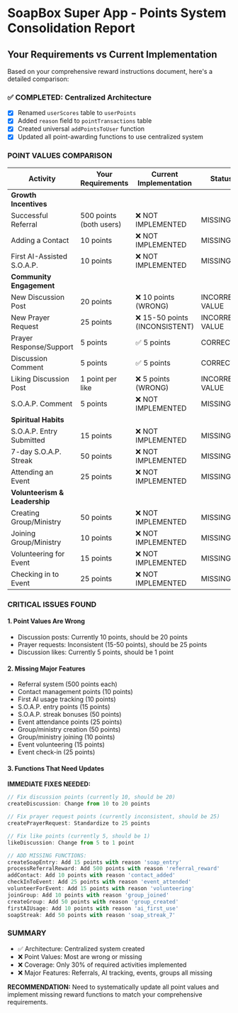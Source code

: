 # SoapBox Super App - Points System Consolidation Report

## Your Requirements vs Current Implementation

Based on your comprehensive reward instructions document, here's a detailed comparison:

### ✅ COMPLETED: Centralized Architecture
- [x] Renamed `userScores` table to `userPoints` 
- [x] Added `reason` field to `pointTransactions` table
- [x] Created universal `addPointsToUser` function
- [x] Updated all point-awarding functions to use centralized system

### POINT VALUES COMPARISON

| Activity | Your Requirements | Current Implementation | Status |
|----------|------------------|----------------------|--------|
| **Growth Incentives** |
| Successful Referral | 500 points (both users) | ❌ NOT IMPLEMENTED | MISSING |
| Adding a Contact | 10 points | ❌ NOT IMPLEMENTED | MISSING |
| First AI-Assisted S.O.A.P. | 10 points | ❌ NOT IMPLEMENTED | MISSING |
| **Community Engagement** |
| New Discussion Post | 20 points | ❌ 10 points (WRONG) | INCORRECT VALUE |
| New Prayer Request | 25 points | ❌ 15-50 points (INCONSISTENT) | INCORRECT VALUE |
| Prayer Response/Support | 5 points | ✅ 5 points | CORRECT |
| Discussion Comment | 5 points | ✅ 5 points | CORRECT |
| Liking Discussion Post | 1 point per like | ❌ 5 points (WRONG) | INCORRECT VALUE |
| S.O.A.P. Comment | 5 points | ❌ NOT IMPLEMENTED | MISSING |
| **Spiritual Habits** |
| S.O.A.P. Entry Submitted | 15 points | ❌ NOT IMPLEMENTED | MISSING |
| 7-day S.O.A.P. Streak | 50 points | ❌ NOT IMPLEMENTED | MISSING |
| Attending an Event | 25 points | ❌ NOT IMPLEMENTED | MISSING |
| **Volunteerism & Leadership** |
| Creating Group/Ministry | 50 points | ❌ NOT IMPLEMENTED | MISSING |
| Joining Group/Ministry | 10 points | ❌ NOT IMPLEMENTED | MISSING |
| Volunteering for Event | 15 points | ❌ NOT IMPLEMENTED | MISSING |
| Checking in to Event | 25 points | ❌ NOT IMPLEMENTED | MISSING |

### CRITICAL ISSUES FOUND

#### 1. Point Values Are Wrong
- Discussion posts: Currently 10 points, should be 20 points
- Prayer requests: Inconsistent (15-50 points), should be 25 points
- Discussion likes: Currently 5 points, should be 1 point

#### 2. Missing Major Features
- Referral system (500 points each)
- Contact management points (10 points)
- First AI usage tracking (10 points)
- S.O.A.P. entry points (15 points)
- S.O.A.P. streak bonuses (50 points)
- Event attendance points (25 points)
- Group/ministry creation (50 points)
- Group/ministry joining (10 points)
- Event volunteering (15 points)
- Event check-in (25 points)

#### 3. Functions That Need Updates

**IMMEDIATE FIXES NEEDED:**
```javascript
// Fix discussion points (currently 10, should be 20)
createDiscussion: Change from 10 to 20 points

// Fix prayer request points (currently inconsistent, should be 25)
createPrayerRequest: Standardize to 25 points

// Fix like points (currently 5, should be 1)
likeDiscussion: Change from 5 to 1 point

// ADD MISSING FUNCTIONS:
createSoapEntry: Add 15 points with reason 'soap_entry'
processReferralReward: Add 500 points with reason 'referral_reward'
addContact: Add 10 points with reason 'contact_added'
checkInToEvent: Add 25 points with reason 'event_attended'
volunteerForEvent: Add 15 points with reason 'volunteering'
joinGroup: Add 10 points with reason 'group_joined'
createGroup: Add 50 points with reason 'group_created'
firstAIUsage: Add 10 points with reason 'ai_first_use'
soapStreak: Add 50 points with reason 'soap_streak_7'
```

### SUMMARY
- ✅ Architecture: Centralized system created
- ❌ Point Values: Most are wrong or missing
- ❌ Coverage: Only 30% of required activities implemented
- ❌ Major Features: Referrals, AI tracking, events, groups all missing

**RECOMMENDATION:** Need to systematically update all point values and implement missing reward functions to match your comprehensive requirements.